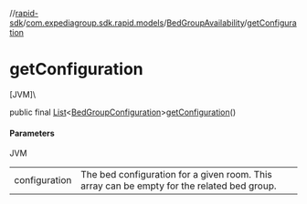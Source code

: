 //[rapid-sdk](../../../index.md)/[com.expediagroup.sdk.rapid.models](../index.md)/[BedGroupAvailability](index.md)/[getConfiguration](get-configuration.md)

# getConfiguration

[JVM]\

public final [List](https://docs.oracle.com/javase/8/docs/api/java/util/List.html)&lt;[BedGroupConfiguration](../-bed-group-configuration/index.md)&gt;[getConfiguration](get-configuration.md)()

#### Parameters

JVM

| | |
|---|---|
| configuration | The bed configuration for a given room. This array can be empty for the related bed group. |
